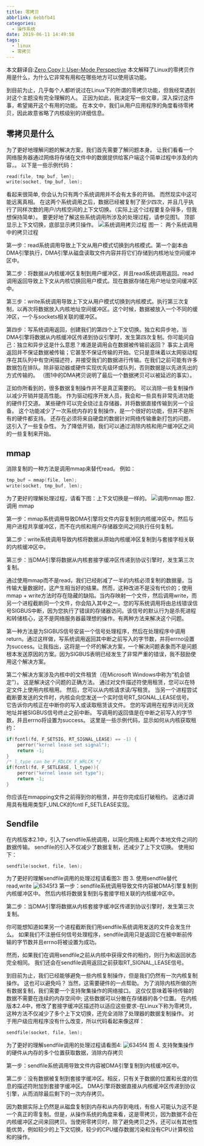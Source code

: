 ```yaml
---
title: 零拷贝
abbrlink: 6ebbfb41
categories:
  - 操作系统
date: 2019-06-11 14:49:58
tags:
  - linux
  - 零拷贝
---
```

本文翻译自:[Zero Copy I: User-Mode Perspective](http://www.linuxjournal.com/article/6345)
本文解释了Linux的零拷贝作用是什么，为什么它非常有用和在哪些地方可以使用该功能。

到目前为止，几乎每个人都听说过在Linux下的所谓的零拷贝功能，但我经常遇到对这个主题没有完全理解的人。 正因为如此，我决定写一些文章，深入探讨这件事，希望揭开这个有用的功能。 在本文中，我们从用户应用程序的角度看待零拷贝，因此故意省略了内核级别的详细信息。
<!-- more -->
## 零拷贝是什么
为了更好地理解问题的解决方案，我们首先需要了解问题本身。 让我们看看一个网络服务器通过网络将存储在文件中的数据提供给客户端这个简单过程中涉及的内容，。 以下是一些示例代码：
``` c
read(file, tmp_buf, len);
write(socket, tmp_buf, len);
```
看起来很简单, 你会认为只有两个系统调用并不会有太多的开销。 而然现实中这可能远离真相。 在这两个系统调用之后，数据已经被复制了至少四次，并且几乎执行了同样次数的用户/内核空间的上下文切换。（实际上这个过程要复杂得多，但我想保持简单）。 要更好地了解这些系统调用所涉及的处理过程，请参见图1。 顶部显示上下文切换，底部显示拷贝操作。
![系统调用拷贝过程](/images/6345f1.jpg)
图一： 两个系统调用中的拷贝过程

第一步：read系统调用导致上下文从用户模式切换到内核模式。第一个副本由DMA引擎执行，DMA引擎从磁盘读取文件内容并将它们存储到内核地址空间缓冲区中。

第二步：将数据从内核缓冲区复制到用户缓冲区，并且read系统调用返回。read调用返回导致上下文从内核切换回用户模式。现在数据存储在用户地址空间缓冲区中。

第三步：write系统调用导致上下文从用户模式切换到内核模式。执行第三次复制，以再次将数据放入内核地址空间缓冲区。这个时候，数据被放入一个不同的缓冲区，一个与sockets相关联的缓冲区。

第四步：写系统调用返回，创建我们的第四个上下文切换。独立和异步地，当DMA引擎将数据从内核缓冲区传递到协议引擎时，发生第四次复制。你可能问自己：独立和异步这是什么意思？难道是调用会在数据被传输前返回？ 事实上调用返回并不保证数据被传输；它甚至不保证传输的开始。它只是意味着以太网驱动程序在其队列中有空闲描述符，并接受我们的数据进行传输。在我们之前可能有许多数据包在排队。除非驱动器或硬件实现优先级环或队列，否则数据是以先进先出的方式传输的。 （图1中的DMA拷贝说明了最后一个数据拷贝可以被延迟的事实）。

正如你所看到的，很多数据复制操作并不是真正需要的。 可以消除一些复制操作以减少开销并提高性能。 作为驱动程序开发人员，我会和一些具有非常先进功能的硬件打交道。 某些硬件可以完全绕过主存储器，并将数据直接传输到另一个设备。 这个功能减少了一次系统内存的复制操作，是一个很好的功能，但并不是所有的硬件都支持。 还存在必须将来自硬盘的数据针对网络传输重新打包的问题，这引入了一些复杂性。 为了降低开销，我们可以通过消除内核和用户缓冲区之间的一些复制来开始。
## mmap
消除复制的一种方法是调用mmap来替代read。 例如：
``` c
tmp_buf = mmap(file, len);
write(socket, tmp_buf, len);
```
为了更好的理解处理过程，请看下图：上下文切换是一样的。
![调用mmap](/images/6345f2.jpg)
图2. 调用 mmap

第一步：mmap系统调用导致DMA引擎将文件内容复制到内核缓冲区中。然后与用户进程共享缓冲区，而不在内核和用户存储器空间之间执行任何复制。

第二步：write系统调用导致内核将数据从原始内核缓冲区复制到与套接字相关联的内核缓冲区中。

第三步：当DMA引擎将数据从内核套接字缓冲区传递到协议引擎时，发生第三次复制。

通过使用mmap而不是read，我们已经削减了一半的内核必须复制的数据量。当传输大量数据时，这产生相当好的结果。然而，这种改进不是没有代价的；使用mmap + write方法时存在隐藏的缺陷。当内存映射一个文件，然后调用write，而另一个进程截断同一个文件，你会陷入其中之一。您的写系统调用将由总线错误信号SIGBUS中断，因为您执行了错误的存储器访问。该信号的默认行为是杀死进程和转储核心，这不是网络服务器最理想的操作。有两种方法来解决这个问题。

第一种方法是为SIGBUS信号安装一个信号处理程序，然后在处理程序中调用return。通过这样做，写系统调用返回其中断之前写入的字节数，并将errno设置为success。让我指出，这将是一个坏的解决方案，一个解决问题表象而不是问题根本发送原因的方案。因为SIGBUS表明已经发生了非常严重的错误，我不鼓励使用这个解决方案。

第二个解决方案涉及内核中的文件租赁（在Microsoft Windows中称为“机会锁定”）。 这是解决这个问题的正确方法。 通过对文件描述符使用租赁，您可以在特定文件上使用内核租用。 然后，您可以从内核请求读/写租赁。 当另一个进程尝试截断要发送的文件时，内核会向您发送一个实时信号RT_SIGNAL_LEASE信号。 它告诉你内核正在中断你的写入或读取租赁该文件。 您的写调用在程序访问无效地址并被SIGBUS信号终止之前中断。 写调用的返回值是在中断之前写入的字节数，并且errno将设置为success。 这里是一些示例代码，显示如何从内核获取租约：
``` c
if(fcntl(fd, F_SETSIG, RT_SIGNAL_LEASE) == -1) {
    perror("kernel lease set signal");
    return -1;
}
/* l_type can be F_RDLCK F_WRLCK */
if(fcntl(fd, F_SETLEASE, l_type)){
    perror("kernel lease set type");
    return -1;
}
```
你应该在mmapping文件之前得到你的租赁，并在你完成后打破租约。 这通过调用具有租用类型F_UNLCK的fcntl F_SETLEASE实现。
## Sendfile
在内核版本2.1中，引入了sendfile系统调用，以简化网络上和两个本地文件之间的数据传输。 sendfile的引入不仅减少了数据复制，还减少了上下文切换。 使用如下：
```c
sendfile(socket, file, len);
```
为了更好的理解sendfile调用的处理过程请看图3:
图 3. 使用sendfile替代read,write
![6345f3](/images/6345f3.jpg)
第一步：sendfile系统调用导致文件内容被DMA引擎复制到内核缓冲区中。 然后内核将数据复制到与套接字相关联的内核缓冲区中。

第二步：当DMA引擎将数据从内核套接字缓冲区传递到协议引擎时，发生第三次复制。

你可能想知道如果另一个进程截断我们用sendfile系统调用发送的文件会发生什么。 如果我们不注册任何信号处理程序，sendfile调用只是返回它在被中断前传输的字节数并且errno将被设置为成功。

然而，如果我们在调用sendfile之前从内核中获得文件的租约，则行为和返回状态完全相同。 我们还会在sendfile调用返回之前获取RT_SIGNAL_LEASE信号。

到目前为止，我们已经能够避免一些内核复制操作，但是我们仍然有一次内核复制操作。 这也可以避免吗？ 当然，这需要硬件的一点帮助。 为了消除内核所做的所有数据复制，我们需要一个支持聚集操作的网络接口。 这仅仅意味着等待传输的数据不需要在连续的内存空间中; 这些数据可以分散在存储器的各个位置。 在内核版本2.4中，修改了套接字缓冲区描述符以适应这些要求-在Linux下称为零拷贝。 这种方法不仅减少了多个上下文切换，还完全消除了处理器的数据复制操作。 对于用户级应用程序没有什么改变，所以代码看起来像这样：
``` c
sendfile(socket, file, len);
```
为了更好的理解sendfile调用的处理过程请看图4:
![6345f4](/images/6345f4.jpg)
图 4. 支持聚集操作的硬件从内存的多个位置获取数据，消除内存拷贝

第一步：sendfile系统调用导致文件内容被DMA引擎复制到内核缓冲区中。

第二步：没有数据被复制到套接字缓冲区。相反，只有关于数据的位置和长度的信息的描述符附加到套接字缓冲区。 DMA引擎将数据直接从内核缓冲区传递到协议引擎，从而消除最后剩下的一次内存拷贝。

因为数据实际上仍然是从磁盘复制到内存和从内存到电线，有些人可能认为这不是一个真正的零复制。但是，从操作系统的角度来看，这是零拷贝，因为数据不会在内核缓冲区之间来回拷贝。当使用零拷贝时，除了避免拷贝之外，还可以有其他性能优势，例如较少的上下文切换，较少的CPU缓存数据污染和没有CPU计算校验和的操作。